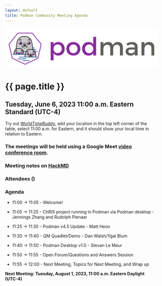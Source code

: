 ```yaml
---
layout: default
title: Podman Community Meeting Agenda
---
```


![Podman logo](../../../images/podman.svg)

# {{ page.title }}
## Tuesday, June 6, 2023 11:00 a.m. Eastern Standard (UTC-4)

Try out [WorldTimeBuddy](https://www.worldtimebuddy.com/?pl=1&lid=5,0&h=5&date=6/6/2023%7C3&hf=1), add your location in the top left corner of the table,
select 11:00 a.m. for Eastern, and it should show your local time in relation to Eastern.

### The meetings will be held using a Google Meet [video conference room](https://meet.google.com/ieq-pxhy-jbh).

### Meeting notes on [HackMD](https://hackmd.io/fc1zraYdS0-klJ2KJcfC7w)

### Attendees ()

### Agenda

* 11:00 -> 11:05 - Welcome! 

* 11:05 -> 11:25 - ChRIS project running in Podman via Podman desktop - Jennings Zhang and Rudolph Pienaar

* 11:25 -> 11:30 - Podman v4.5 Update - Matt Heon

* 11:30 -> 11:40 - QM Quadlet/Demo - Dan Walsh/Ygal Blum

* 11:40 -> 11:50 - Podman Desktop v1.0 - Stevan Le Meur

* 11:50 -> 11:55 - Open Forum/Questions and Answers Session

* 11:55 -> 12:00 - Next Meeting, Topics for Next Meeting, and Wrap up

**Next Meeting: Tuesday, August 1, 2023, 11:00 a.m. Eastern Daylight (UTC-4)**
